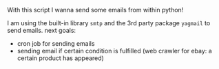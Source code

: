With this script I wanna send some emails from within python!

I am using the built-in library `smtp` and the 3rd party package `yagmail` to send emails.
next goals:

- cron job for sending emails
- sending email if certain condition is fulfilled (web crawler for ebay: a certain product has appeared)
